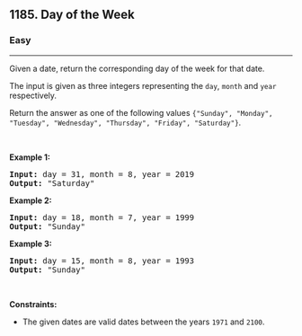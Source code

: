 <h2>1185. Day of the Week</h2><h3>Easy</h3><hr><div><p>Given a date, return the corresponding day of the week for that date.</p>

<p>The input is given as three integers representing the <code>day</code>, <code>month</code> and <code>year</code> respectively.</p>

<p>Return the answer as one of the following values&nbsp;<code>{"Sunday", "Monday", "Tuesday", "Wednesday", "Thursday", "Friday", "Saturday"}</code>.</p>

<p>&nbsp;</p>
<p><strong>Example 1:</strong></p>

<pre><strong>Input:</strong> day = 31, month = 8, year = 2019
<strong>Output:</strong> "Saturday"
</pre>

<p><strong>Example 2:</strong></p>

<pre><strong>Input:</strong> day = 18, month = 7, year = 1999
<strong>Output:</strong> "Sunday"
</pre>

<p><strong>Example 3:</strong></p>

<pre><strong>Input:</strong> day = 15, month = 8, year = 1993
<strong>Output:</strong> "Sunday"
</pre>

<p>&nbsp;</p>
<p><strong>Constraints:</strong></p>

<ul>
	<li>The given dates are valid&nbsp;dates between the years <code>1971</code> and <code>2100</code>.</li>
</ul>
</div>